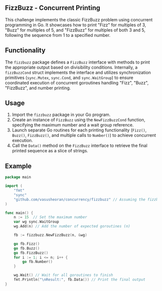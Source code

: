 ## FizzBuzz - Concurrent Printing

This challenge implements the classic FizzBuzz problem using concurrent programming in Go. It showcases how to print "Fizz" for multiples of 3, "Buzz" for multiples of 5, and "FizzBuzz" for multiples of both 3 and 5, following the sequence from 1 to a specified number.

## Functionality

The `fizzbuzz` package defines a `FizzBuzz` interface with methods to print the appropriate output based on divisibility conditions. Internally, a `fizzBuzzCond` struct implements the interface and utilizes synchronization primitives (`sync.Mutex`, `sync.Cond`, and `sync.WaitGroup`) to ensure coordinated execution of concurrent goroutines handling "Fizz", "Buzz", "FizzBuzz", and number printing.

## Usage

1. Import the `fizzbuzz` package in your Go program.
2. Create an instance of `FizzBuzz` using the `NewFizzBuzzCond` function, specifying the maximum number and a wait group reference.
3. Launch separate Go routines for each printing functionality (`Fizz()`, `Buzz()`, `FizzBuzz()`, and multiple calls to `Number()`) to achieve concurrent execution.
4. Call the `Data()` method on the `FizzBuzz` interface to retrieve the final printed sequence as a slice of strings.

## Example

```go
package main

import (
    "fmt"
    "sync"
    "github.com/vasusheoran/concurrency/fizzbuzz" // Assuming the fizzbuzz.go file is in the same directory
)

func main() {
    n := 15  // Set the maximum number
    var wg sync.WaitGroup
    wg.Add(n) // Add the number of expected goroutines (n)

    fb := fizzbuzz.NewFizzBuzz(n, &wg)

    go fb.Fizz()
    go fb.Buzz()
    go fb.FizzBuzz()
    for i := 1; i <= n; i++ {
        go fb.Number()
    }

    wg.Wait() // Wait for all goroutines to finish
    fmt.Println("\nResult:", fb.Data()) // Print the final output
}
```